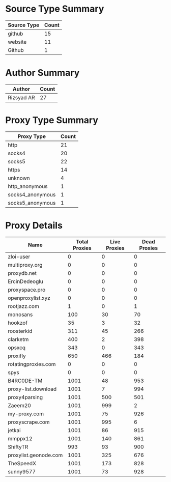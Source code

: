 # Source Type Summary

| Source Type | Count |
|-------------|-------|
| github | 15 |
| website | 11 |
| Github | 1 |


# Author Summary

| Author | Count |
|--------|-------|
| Rizsyad AR | 27 |


# Proxy Type Summary

| Proxy Type | Count |
|------------|-------|
| http | 21 |
| socks4 | 20 |
| socks5 | 22 |
| https | 14 |
| unknown | 4 |
| http_anonymous | 1 |
| socks4_anonymous | 1 |
| socks5_anonymous | 1 |


# Proxy Details

| Name | Total Proxies | Live Proxies | Dead Proxies |
|------|---------------|--------------|---------------|
| zloi-user | 0 | 0 | 0 |
| multiproxy.org | 0 | 0 | 0 |
| proxydb.net | 0 | 0 | 0 |
| ErcinDedeoglu | 0 | 0 | 0 |
| proxyspace.pro | 0 | 0 | 0 |
| openproxylist.xyz | 0 | 0 | 0 |
| rootjazz.com | 1 | 0 | 1 |
| monosans | 100 | 30 | 70 |
| hookzof | 35 | 3 | 32 |
| roosterkid | 311 | 45 | 266 |
| clarketm | 400 | 2 | 398 |
| opsxcq | 343 | 0 | 343 |
| proxifly | 650 | 466 | 184 |
| rotatingproxies.com | 0 | 0 | 0 |
| spys | 0 | 0 | 0 |
| B4RC0DE-TM | 1001 | 48 | 953 |
| proxy-list.download | 1001 | 7 | 994 |
| proxy4parsing | 1001 | 500 | 501 |
| Zaeem20 | 1001 | 999 | 2 |
| my-proxy.com | 1001 | 75 | 926 |
| proxyscrape.com | 1001 | 995 | 6 |
| jetkai | 1001 | 86 | 915 |
| mmppx12 | 1001 | 140 | 861 |
| ShiftyTR | 993 | 93 | 900 |
| proxylist.geonode.com | 1001 | 325 | 676 |
| TheSpeedX | 1001 | 173 | 828 |
| sunny9577 | 1001 | 73 | 928 |
